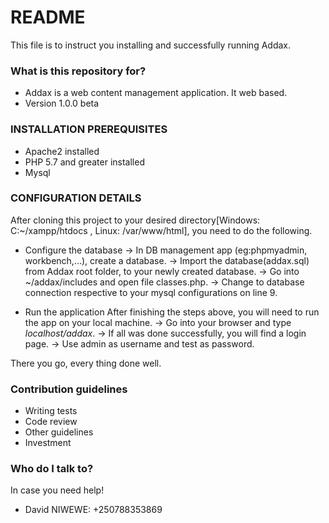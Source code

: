 # README #

This file is to instruct you installing and successfully running Addax.

### What is this repository for? ###

* Addax is a web content management application. It web based.
* Version 1.0.0 beta

### INSTALLATION PREREQUISITES ###

* Apache2 installed
* PHP 5.7 and greater installed
* Mysql

### CONFIGURATION DETAILS ###
After cloning this project to your desired directory[Windows: C:~/xampp/htdocs , Linux: /var/www/html], you need to do the following.
* Configure the database
-> In DB management app (eg:phpmyadmin, workbench,...), create a database. 
-> Import the database(addax.sql) from Addax root folder, to your newly created database.
-> Go into ~/addax/includes and open file classes.php.
-> Change to database connection respective to your mysql configurations on line 9.

* Run the application
After finishing the steps above, you will need to run the app on your local machine.
-> Go into your browser and type _localhost/addax_.
-> If all was done successfully, you will find a login page. 
-> Use admin as username and test as password.

There you go, every thing done well.
### Contribution guidelines ###

* Writing tests
* Code review
* Other guidelines
* Investment

### Who do I talk to? ###
In case you need help!

* David NIWEWE: +250788353869